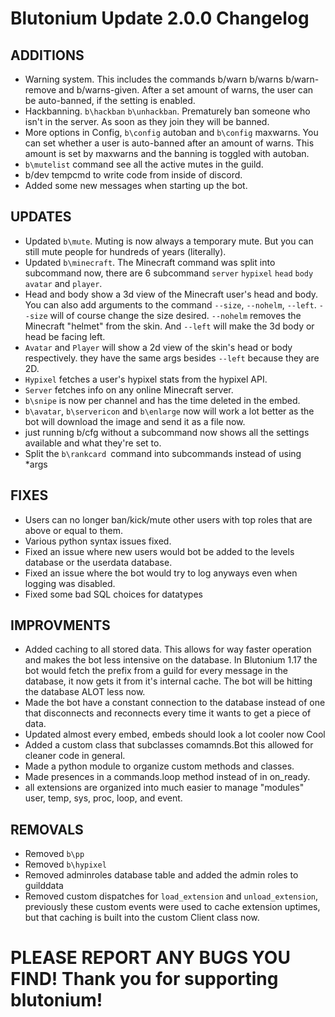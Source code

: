 # Blutonium Update 2.0.0 Changelog

## ADDITIONS
- Warning system. This includes the commands b/warn b/warns b/warn-remove and b/warns-given. After a set amount of warns, the user can be auto-banned, if the setting is enabled.
- Hackbanning. `b\hackban` `b\unhackban`. Prematurely ban someone who isn't in the server. As soon as they join they will be banned.
- More options in Config, `b\config` autoban and `b\config` maxwarns. You can set whether a user is auto-banned after an amount of warns. This amount is set by maxwarns and the banning is toggled with autoban.
- `b\mutelist` command see all the active mutes in the guild.
- b/dev tempcmd to write code from inside of discord.
- Added some new messages when starting up the bot.

## UPDATES
- Updated `b\mute`. Muting is now always a temporary mute. But you can still mute people for hundreds of years (literally).
- Updated `b\minecraft`. The Minecraft command was split into subcommand now, there are 6 subcommand `server` `hypixel` `head` `body` `avatar` and `player`.
- Head and body show a 3d view of the Minecraft user's head and body. You can also add arguments to the command `--size`, `--nohelm`, `--left`. `--size` will of course change the size desired. `--nohelm` removes the Minecraft "helmet" from the skin. And `--left` will make the 3d body or head be facing left.
- `Avatar` and `Player` will show a 2d view of the skin's head or body respectively. they have the same args besides `--left` because they are 2D. 
- `Hypixel` fetches a user's hypixel stats from the hypixel API.
- `Server` fetches info on any online Minecraft server.
- `b\snipe` is now per channel and has the time deleted in the embed. 
- `b\avatar`, `b\servericon` and `b\enlarge` now will work a lot better as the bot will download the image and send it as a file now.
- just running b/cfg without a subcommand now shows all the settings available and what they're set to.
- Split the `b\rankcard `command into subcommands instead of using *args

## FIXES
- Users can no longer ban/kick/mute other users with top roles that are above or equal to them. 
- Various python syntax issues fixed.
- Fixed an issue where new users would bot be added to the levels database or the userdata database.
- Fixed an issue where the bot would try to log anyways even when logging was disabled.
- Fixed some bad SQL choices for datatypes

## IMPROVMENTS
- Added caching to all stored data. This allows for way faster operation and makes the bot less intensive on the database. In Blutonium 1.17 the bot would fetch the prefix from a guild for every message in the database, it now gets it from it's internal cache. The bot will be hitting the database ALOT less now.
- Made the bot have a constant connection to the database instead of one that disconnects and reconnects every time it wants to get a piece of data.
- Updated almost every embed, embeds should look a lot cooler now Cool
- Added a custom class that subclasses comamnds.Bot this allowed for cleaner code in general.
- Made a python module to organize custom methods and classes. 
- Made presences in a commands.loop method instead of in on_ready.
- all extensions are organized into much easier to manage "modules" user, temp, sys, proc, loop, and event. 

## REMOVALS
- Removed `b\pp`
- Removed `b\hypixel`
- Removed adminroles database table and added the admin roles to guilddata
- Removed custom dispatches for `load_extension` and `unload_extension`, previously these custom events were used to cache extension uptimes, but that caching is built into the custom Client class now.
 

# PLEASE REPORT ANY BUGS YOU FIND! Thank you for supporting blutonium!
